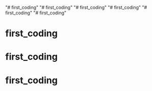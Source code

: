 "# first_coding" 
"# first_coding" 
"# first_coding" 
"# first_coding" 
"# first_coding" 
"# first_coding" 
# first_coding
# first_coding
# first_coding
